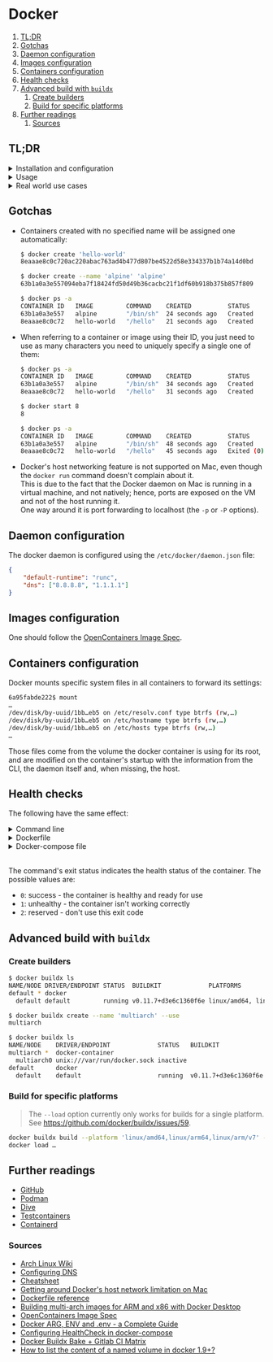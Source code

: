 # Docker

1. [TL;DR](#tldr)
1. [Gotchas](#gotchas)
1. [Daemon configuration](#daemon-configuration)
1. [Images configuration](#images-configuration)
1. [Containers configuration](#containers-configuration)
1. [Health checks](#health-checks)
1. [Advanced build with `buildx`](#advanced-build-with-buildx)
   1. [Create builders](#create-builders)
   1. [Build for specific platforms](#build-for-specific-platforms)
1. [Further readings](#further-readings)
   1. [Sources](#sources)

## TL;DR

<details>
  <summary>Installation and configuration</summary>

```sh
# Install
brew install --cask 'docker'
sudo zypper install 'docker'
```

</details>

<details>
  <summary>Usage</summary>

```sh
# Show locally available images.
docker images -a

# Search for images.
docker search 'boinc'

# Pull images.
docker pull 'alpine:3.14'
docker pull 'boinc/client:latest'
docker pull 'moby/buildkit@sha256:00d2…'
docker pull 'pulumi/pulumi-nodejs:3.112.0@sha256:37a0…'

# Remove images.
docker rmi 'node'
docker rmi 'alpine:3.14'
docker rmi 'f91a431c5276'

# Login to registries.
docker login
docker login -u 'username' -p 'password'

# Create containers.
docker create -h 'alpine-test' --name 'alpine-test' 'alpine'

# Start containers.
docker start 'alpine-test'
docker start 'bdbe3f45'

# Create and start containers.
docker run 'hello-world'
docker run -ti --rm --platform 'linux/amd64' 'alpine:3.19' cat '/etc/apk/repositories'
docker run -d --name 'boinc' --network='host' --pid='host' -v 'boinc:/var/lib/boinc' \
  -e BOINC_GUI_RPC_PASSWORD='123' -e BOINC_CMD_LINE_OPTIONS='--allow_remote_gui_rpc' \
  'boinc/client'

# Gracefully stop containers.
docker stop 'alpine-test'
docker stop -t '0' 'bdbe3f45'

# Kill containers.
docker kill 'alpine-test'

# Restart containers.
docker restart 'alpine-test'
docker restart 'bdbe3f45'

# Show containers' status.
docker ps
docker ps --all

# List containers with specific metadata values.
docker ps -f 'name=pihole' -f 'status=running' -f 'health=healthy' -q

# Execute commands inside *running* containers.
docker exec 'app_web_1' tail 'logs/development.log'
docker exec -ti 'alpine-test' 'sh'

# Show containers' output.
docker log 'alpine-test'

# List processes running inside containers.
docker top 'alpine-test'

# Show information on containers.
docker inspect 'alpine-test'
docker inspect --format='{{index .RepoDigests 0}}' 'pulumi/pulumi-nodejs:3.112.0'

# Build a docker image.
docker build -t 'private/alpine:3.14' .

# Tag images.
docker tag 'alpine:3.14' 'private/alpine:3.14'
docker tag 'f91a431c5276' 'pulumi/pulumi-nodejs:3.112.0'

# Push images.
docker push 'private/alpine:3.14'

# Export images to tarballs.
docker save 'alpine:3.14' -o 'alpine.tar'
docker save 'hello-world' > 'hw.tar'

# Load images from tarballs.
docker load -i 'hw.tar'

# Delete containers.
docker rm 'alpine-test'
docker rm -f '87b27'

# Cleanup.
docker logout
docker rmi 'alpine'
docker image prune -a
docker system prune -a


# List networks.
docker network ls

# Inspect networks.
docker network inspect 'monitoring_default'


# Create volumes.
docker volume create 'volume-name'

# List volumes.
docker volume list

# Inspect volumes.
docker volume inspect 'volume-name'


# Display a summary of the vulnerabilities in images.
# If not given any input, it targets the most recently built image.
docker scout qv
docker scout quickview 'debian:unstable-slim'
docker scout quickview 'archive://hw.tar'

# Display vulnerabilities in images.
docker scout cves
docker scout cves 'alpine'
docker scout cves 'archive://alpine.tar'
docker scout cves --format 'sarif' --output 'alpine.sarif.json' 'oci-dir://alpine'
docker scout cves --format 'only-packages' --only-package-type 'golang' --only-vuln-packages 'fs://.'

# Display base image update recommendations.
docker scout recommendations
docker scout recommendations 'golang:1.19.4' --only-refresh
docker scout recommendations 'golang:1.19.4' --only-update


# List builders.
docker buildx ls

# Create builders.
docker buildx create --name 'builder_name'

# Switch between builders.
docker buildx use 'builder_name'
docker buildx create --name 'builder_name' --use

# Modify builders.
docker buildx create --node 'builder_name'

# Build images.
# '--load' currently only works for builds for a single platform.
docker buildx build -t 'image:tag' --load '.'
docker buildx build … -t 'image:tag' --load --platform 'linux/amd64' '.'
docker buildx build … --push \
  --platform 'linux/amd64,linux/arm64,linux/arm/v7' '.'

# Remove builders.
docker buildx rm 'builder_name'


# Pull images used in compositions.
docker compose pull

# Start compositions.
docker compose up
docker compose up -d

# Execute commands in compositions' containers
docker compose exec 'service-name' 'ls' '-Al'

# Get logs.
docker compose logs
docker compose logs -f --index='3' 'service-name'

# End compositions.
docker compose down
```

</details>

<details>
  <summary>Real world use cases</summary>

```sh
# Get the SHAsum of images.
docker inspect --format='{{index .RepoDigests 0}}' 'node:18-buster'

# Act upon files in volumes.
sudo ls "$(docker volume inspect --format '{{.Mountpoint}}' 'baikal_config')"
sudo vim "$(docker volume inspect --format '{{.Mountpoint}}' 'gitea_config')/app.ini"
```

</details>

## Gotchas

- Containers created with no specified name will be assigned one automatically:

  ```sh
  $ docker create 'hello-world'
  8eaaae8c0c720ac220abac763ad4b477d807be4522d58e334337b1b74a14d0bd

  $ docker create --name 'alpine' 'alpine'
  63b1a0a3e557094eba7f18424fd50d49b36cacbc21f1df60b918b375b857f809

  $ docker ps -a
  CONTAINER ID   IMAGE         COMMAND    CREATED          STATUS    PORTS   NAMES
  63b1a0a3e557   alpine        "/bin/sh"  24 seconds ago   Created           alpine
  8eaaae8c0c72   hello-world   "/hello"   21 seconds ago   Created           sleepy_brown
  ```

- When referring to a container or image using their ID, you just need to use as many characters you need to uniquely
  specify a single one of them:

  ```sh
  $ docker ps -a
  CONTAINER ID   IMAGE         COMMAND    CREATED          STATUS    PORTS   NAMES
  63b1a0a3e557   alpine        "/bin/sh"  34 seconds ago   Created           alpine
  8eaaae8c0c72   hello-world   "/hello"   31 seconds ago   Created           sleepy_brown

  $ docker start 8
  8

  $ docker ps -a
  CONTAINER ID   IMAGE         COMMAND    CREATED          STATUS                      PORTS   NAMES
  63b1a0a3e557   alpine        "/bin/sh"  48 seconds ago   Created                             alpine
  8eaaae8c0c72   hello-world   "/hello"   45 seconds ago   Exited (0) 10 seconds ago           sleepy_brown
  ```

- Docker's host networking feature is not supported on Mac, even though the `docker run` command doesn't complain about
  it.<br/>
  This is due to the fact that the Docker daemon on Mac is running in a virtual machine, and not natively; hence, ports
  are exposed on the VM and not of the host running it.<br/>
  One way around it is port forwarding to localhost (the `-p` or `-P` options).

## Daemon configuration

The docker daemon is configured using the `/etc/docker/daemon.json` file:

```json
{
    "default-runtime": "runc",
    "dns": ["8.8.8.8", "1.1.1.1"]
}
```

## Images configuration

One should follow the [OpenContainers Image Spec].

## Containers configuration

Docker mounts specific system files in all containers to forward its settings:

```sh
6a95fabde222$ mount
…
/dev/disk/by-uuid/1bb…eb5 on /etc/resolv.conf type btrfs (rw,…)
/dev/disk/by-uuid/1bb…eb5 on /etc/hostname type btrfs (rw,…)
/dev/disk/by-uuid/1bb…eb5 on /etc/hosts type btrfs (rw,…)
…
```

Those files come from the volume the docker container is using for its root, and are modified on the container's startup
with the information from the CLI, the daemon itself and, when missing, the host.

## Health checks

The following have the same effect:

<details><summary>Command line</summary>

```sh
docker run … \
  --health-cmd 'curl --fail --insecure --silent --show-error http://localhost/ || exit 1' \
  --health-interval '5m' \
  --health-timeout '3s' \
  --health-retries '4' \
  --health-start-period '10s'
```

</details>
<details><summary>Dockerfile</summary>

```Dockerfile
HEALTHCHECK --interval=5m --timeout=3s --start-period=10s --retries=4 \
  CMD curl --fail --insecure --silent --show-error http://localhost/ || exit 1
```

</details>
<details><summary>Docker-compose file</summary>

```yaml
version: '3.6'
services:
  web-server:
    healthcheck:
      test: curl --fail --insecure --silent --show-error http://localhost/ || exit 1
      interval: 5m
      timeout: 3s
      retries: 4
      start_period: 10s
    …
```

</details><br/>

The command's exit status indicates the health status of the container. The possible values are:

- `0`: success - the container is healthy and ready for use
- `1`: unhealthy - the container isn't working correctly
- `2`: reserved - don't use this exit code

## Advanced build with `buildx`

### Create builders

```sh
$ docker buildx ls
NAME/NODE DRIVER/ENDPOINT STATUS  BUILDKIT             PLATFORMS
default * docker
  default default         running v0.11.7+d3e6c1360f6e linux/amd64, linux/amd64/v2, linux/amd64/v3, linux/386

$ docker buildx create --name 'multiarch' --use
multiarch

$ docker buildx ls
NAME/NODE    DRIVER/ENDPOINT             STATUS   BUILDKIT             PLATFORMS
multiarch *  docker-container
  multiarch0 unix:///var/run/docker.sock inactive
default      docker
  default    default                     running  v0.11.7+d3e6c1360f6e linux/amd64, linux/amd64/v2, linux/amd64/v3, linux/386
```

### Build for specific platforms

> The `--load` option currently only works for builds for a single platform.<br/>
> See <https://github.com/docker/buildx/issues/59>.

```sh
docker buildx build --platform 'linux/amd64,linux/arm64,linux/arm/v7' -t 'image:tag' '.'
docker load …
```

## Further readings

- [GitHub]
- [Podman]
- [Dive]
- [Testcontainers]
- [Containerd]

### Sources

- [Arch Linux Wiki]
- [Configuring DNS]
- [Cheatsheet]
- [Getting around Docker's host network limitation on Mac]
- [Dockerfile reference]
- [Building multi-arch images for ARM and x86 with Docker Desktop]
- [OpenContainers Image Spec]
- [Docker ARG, ENV and .env - a Complete Guide]
- [Configuring HealthCheck in docker-compose]
- [Docker Buildx Bake + Gitlab CI Matrix]
- [How to list the content of a named volume in docker 1.9+?]

<!--
  Reference
  ═╬═Time══
  -->

<!-- Knowledge base -->
[containerd]: containerd.md
[dive]: dive.placeholder
[podman]: podman.md
[testcontainers]: testcontainers.placeholder

<!-- Upstream -->
[building multi-arch images for arm and x86 with docker desktop]: https://www.docker.com/blog/multi-arch-images/
[dockerfile reference]: https://docs.docker.com/reference/dockerfile/
[github]: https://github.com/docker

<!-- Others -->
[arch linux wiki]: https://wiki.archlinux.org/index.php/Docker
[cheatsheet]: https://collabnix.com/docker-cheatsheet/
[configuring dns]: https://dockerlabs.collabnix.com/intermediate/networking/Configuring_DNS.html
[configuring healthcheck in docker-compose]: https://medium.com/@saklani1408/configuring-healthcheck-in-docker-compose-3fa6439ee280
[docker arg, env and .env - a complete guide]: https://vsupalov.com/docker-arg-env-variable-guide/
[docker buildx bake + gitlab ci matrix]: https://teymorian.medium.com/docker-buildx-bake-gitlab-ci-matrix-77edb6b9863f
[getting around docker's host network limitation on mac]: https://medium.com/@lailadahi/getting-around-dockers-host-network-limitation-on-mac-9e4e6bfee44b
[opencontainers image spec]: https://specs.opencontainers.org/image-spec/
[how to list the content of a named volume in docker 1.9+?]: https://stackoverflow.com/questions/34803466/how-to-list-the-content-of-a-named-volume-in-docker-1-9
